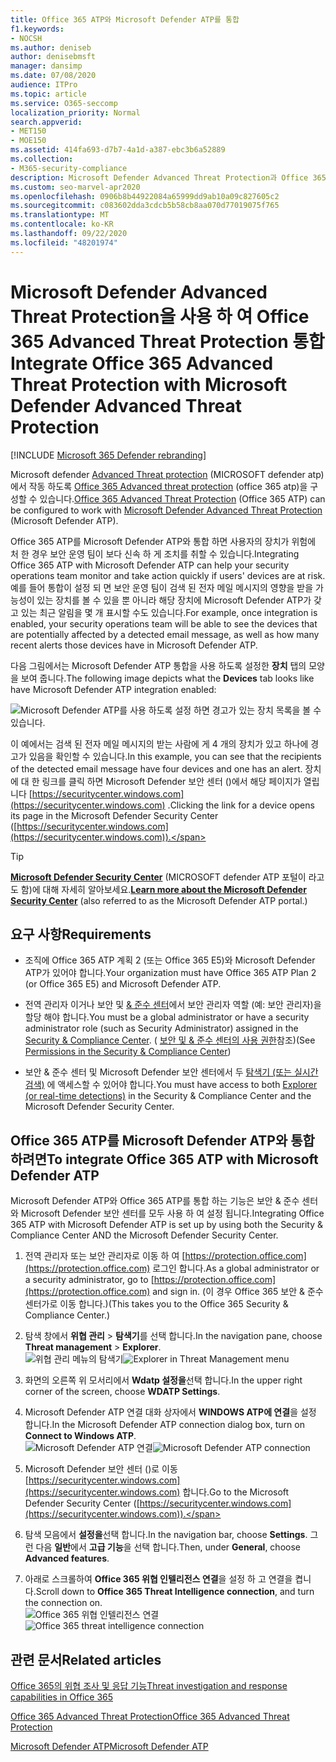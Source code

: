 ```yaml
---
title: Office 365 ATP와 Microsoft Defender ATP를 통합
f1.keywords:
- NOCSH
ms.author: deniseb
author: denisebmsft
manager: dansimp
ms.date: 07/08/2020
audience: ITPro
ms.topic: article
ms.service: O365-seccomp
localization_priority: Normal
search.appverid:
- MET150
- MOE150
ms.assetid: 414fa693-d7b7-4a1d-a387-ebc3b6a52889
ms.collection:
- M365-security-compliance
description: Microsoft Defender Advanced Threat Protection과 Office 365 Advanced Threat Protection을 통합 하 여 보다 자세한 위협 관리 정보를 확인 합니다.
ms.custom: seo-marvel-apr2020
ms.openlocfilehash: 0906b8b44922084a65999dd9ab10a09c827605c2
ms.sourcegitcommit: c083602dda3cdcb5b58cb8aa070d77019075f765
ms.translationtype: MT
ms.contentlocale: ko-KR
ms.lasthandoff: 09/22/2020
ms.locfileid: "48201974"
---
```

# <a name="integrate-office-365-advanced-threat-protection-with-microsoft-defender-advanced-threat-protection"></a><span data-ttu-id="547b0-103">Microsoft Defender Advanced Threat Protection을 사용 하 여 Office 365 Advanced Threat Protection 통합</span><span class="sxs-lookup"><span data-stu-id="547b0-103">Integrate Office 365 Advanced Threat Protection with Microsoft Defender Advanced Threat Protection</span></span>

[!INCLUDE [Microsoft 365 Defender rebranding](../includes/microsoft-defender-for-office.md)]


<span data-ttu-id="547b0-104">Microsoft defender [Advanced Threat protection](https://docs.microsoft.com/windows/security/threat-protection) (MICROSOFT defender atp)에서 작동 하도록 [Office 365 Advanced threat protection](https://docs.microsoft.com/microsoft-365/security/office-365-security/office-365-atp?view=o365-worldwide) (office 365 atp)을 구성할 수 있습니다.</span><span class="sxs-lookup"><span data-stu-id="547b0-104">[Office 365 Advanced Threat Protection](https://docs.microsoft.com/microsoft-365/security/office-365-security/office-365-atp?view=o365-worldwide) (Office 365 ATP) can be configured to work with [Microsoft Defender Advanced Threat Protection](https://docs.microsoft.com/windows/security/threat-protection) (Microsoft Defender ATP).</span></span>

<span data-ttu-id="547b0-105">Office 365 ATP를 Microsoft Defender ATP와 통합 하면 사용자의 장치가 위험에 처 한 경우 보안 운영 팀이 보다 신속 하 게 조치를 취할 수 있습니다.</span><span class="sxs-lookup"><span data-stu-id="547b0-105">Integrating Office 365 ATP with Microsoft Defender ATP can help your security operations team monitor and take action quickly if users' devices are at risk.</span></span> <span data-ttu-id="547b0-106">예를 들어 통합이 설정 되 면 보안 운영 팀이 검색 된 전자 메일 메시지의 영향을 받을 가능성이 있는 장치를 볼 수 있을 뿐 아니라 해당 장치에 Microsoft Defender ATP가 갖고 있는 최근 알림을 몇 개 표시할 수도 있습니다.</span><span class="sxs-lookup"><span data-stu-id="547b0-106">For example, once integration is enabled, your security operations team will be able to see the devices that are potentially affected by a detected email message, as well as how many recent alerts those devices have in Microsoft Defender ATP.</span></span> 

<span data-ttu-id="547b0-107">다음 그림에서는 Microsoft Defender ATP 통합을 사용 하도록 설정한 **장치** 탭의 모양을 보여 줍니다.</span><span class="sxs-lookup"><span data-stu-id="547b0-107">The following image depicts what the **Devices** tab looks like have Microsoft Defender ATP integration enabled:</span></span>
  
![Microsoft Defender ATP를 사용 하도록 설정 하면 경고가 있는 장치 목록을 볼 수 있습니다.](../../media/fec928ea-8f0c-44d7-80b9-a2e0a8cd4e89.PNG)
  
<span data-ttu-id="547b0-109">이 예에서는 검색 된 전자 메일 메시지의 받는 사람에 게 4 개의 장치가 있고 하나에 경고가 있음을 확인할 수 있습니다.</span><span class="sxs-lookup"><span data-stu-id="547b0-109">In this example, you can see that the recipients of the detected email message have four devices and one has an alert.</span></span> <span data-ttu-id="547b0-110">장치에 대 한 링크를 클릭 하면 Microsoft Defender 보안 센터 ()에서 해당 페이지가 열립니다 [https://securitycenter.windows.com](https://securitycenter.windows.com) .</span><span class="sxs-lookup"><span data-stu-id="547b0-110">Clicking the link for a device opens its page in the Microsoft Defender Security Center ([https://securitycenter.windows.com](https://securitycenter.windows.com)).</span></span>

> [!TIP]
> <span data-ttu-id="547b0-111">**[Microsoft Defender Security Center](https://docs.microsoft.com/windows/security/threat-protection/microsoft-defender-atp/use)** (MICROSOFT defender ATP 포털이 라고도 함)에 대해 자세히 알아보세요.</span><span class="sxs-lookup"><span data-stu-id="547b0-111">**[Learn more about the Microsoft Defender Security Center](https://docs.microsoft.com/windows/security/threat-protection/microsoft-defender-atp/use)** (also referred to as the Microsoft Defender ATP portal.)</span></span>
  
## <a name="requirements"></a><span data-ttu-id="547b0-112">요구 사항</span><span class="sxs-lookup"><span data-stu-id="547b0-112">Requirements</span></span>

- <span data-ttu-id="547b0-113">조직에 Office 365 ATP 계획 2 (또는 Office 365 E5)와 Microsoft Defender ATP가 있어야 합니다.</span><span class="sxs-lookup"><span data-stu-id="547b0-113">Your organization must have Office 365 ATP Plan 2 (or Office 365 E5) and Microsoft Defender ATP.</span></span>
    
- <span data-ttu-id="547b0-114">전역 관리자 이거나 보안 및 [ &amp; 준수 센터](https://protection.office.com)에서 보안 관리자 역할 (예: 보안 관리자)을 할당 해야 합니다.</span><span class="sxs-lookup"><span data-stu-id="547b0-114">You must be a global administrator or have a security administrator role (such as Security Administrator) assigned in the [Security &amp; Compliance Center](https://protection.office.com).</span></span> <span data-ttu-id="547b0-115">( [보안 및 &amp; 준수 센터의 사용 권한](permissions-in-the-security-and-compliance-center.md)참조)</span><span class="sxs-lookup"><span data-stu-id="547b0-115">(See [Permissions in the Security &amp; Compliance Center](permissions-in-the-security-and-compliance-center.md))</span></span>
    
- <span data-ttu-id="547b0-116">보안 & 준수 센터 및 Microsoft Defender 보안 센터에서 두 [탐색기 (또는 실시간 검색)](threat-explorer.md) 에 액세스할 수 있어야 합니다.</span><span class="sxs-lookup"><span data-stu-id="547b0-116">You must have access to both [Explorer (or real-time detections)](threat-explorer.md) in the Security & Compliance Center and the Microsoft Defender Security Center.</span></span>
    
## <a name="to-integrate-office-365-atp-with-microsoft-defender-atp"></a><span data-ttu-id="547b0-117">Office 365 ATP를 Microsoft Defender ATP와 통합 하려면</span><span class="sxs-lookup"><span data-stu-id="547b0-117">To integrate Office 365 ATP with Microsoft Defender ATP</span></span>

<span data-ttu-id="547b0-118">Microsoft Defender ATP와 Office 365 ATP를 통합 하는 기능은 보안 & 준수 센터와 Microsoft Defender 보안 센터를 모두 사용 하 여 설정 됩니다.</span><span class="sxs-lookup"><span data-stu-id="547b0-118">Integrating Office 365 ATP with Microsoft Defender ATP is set up by using both the Security & Compliance Center AND the Microsoft Defender Security Center.</span></span>
  
1. <span data-ttu-id="547b0-119">전역 관리자 또는 보안 관리자로 이동 하 여 [https://protection.office.com](https://protection.office.com) 로그인 합니다.</span><span class="sxs-lookup"><span data-stu-id="547b0-119">As a global administrator or a security administrator, go to [https://protection.office.com](https://protection.office.com) and sign in.</span></span> <span data-ttu-id="547b0-120">(이 경우 Office 365 보안 & 준수 센터가로 이동 합니다.)</span><span class="sxs-lookup"><span data-stu-id="547b0-120">(This takes you to the Office 365 Security & Compliance Center.)</span></span>
    
2. <span data-ttu-id="547b0-121">탐색 창에서 **위협 관리**  >  **탐색기**를 선택 합니다.</span><span class="sxs-lookup"><span data-stu-id="547b0-121">In the navigation pane, choose **Threat management** > **Explorer**.</span></span><br><span data-ttu-id="547b0-122">![위협 관리 메뉴의 탐색기](../../media/ThreatMgmt-Explorer-nav.png)</span><span class="sxs-lookup"><span data-stu-id="547b0-122">![Explorer in Threat Management menu](../../media/ThreatMgmt-Explorer-nav.png)</span></span><br>
    
3. <span data-ttu-id="547b0-123">화면의 오른쪽 위 모서리에서 **Wdatp 설정을**선택 합니다.</span><span class="sxs-lookup"><span data-stu-id="547b0-123">In the upper right corner of the screen, choose **WDATP Settings**.</span></span>
    
4. <span data-ttu-id="547b0-124">Microsoft Defender ATP 연결 대화 상자에서 **WINDOWS ATP에 연결**을 설정 합니다.</span><span class="sxs-lookup"><span data-stu-id="547b0-124">In the Microsoft Defender ATP connection dialog box, turn on **Connect to Windows ATP**.</span></span><br><span data-ttu-id="547b0-125">![Microsoft Defender ATP 연결](../../media/Explorer-WDATPConnection-dialog.png)</span><span class="sxs-lookup"><span data-stu-id="547b0-125">![Microsoft Defender ATP connection](../../media/Explorer-WDATPConnection-dialog.png)</span></span><br>
    
5. <span data-ttu-id="547b0-126">Microsoft Defender 보안 센터 ()로 이동 [https://securitycenter.windows.com](https://securitycenter.windows.com) 합니다.</span><span class="sxs-lookup"><span data-stu-id="547b0-126">Go to the Microsoft Defender Security Center ([https://securitycenter.windows.com](https://securitycenter.windows.com)).</span></span>

6. <span data-ttu-id="547b0-127">탐색 모음에서 **설정을**선택 합니다.</span><span class="sxs-lookup"><span data-stu-id="547b0-127">In the navigation bar, choose **Settings**.</span></span> <span data-ttu-id="547b0-128">그런 다음 **일반**에서 **고급 기능**을 선택 합니다.</span><span class="sxs-lookup"><span data-stu-id="547b0-128">Then, under **General**, choose **Advanced features**.</span></span>

7. <span data-ttu-id="547b0-129">아래로 스크롤하여 **Office 365 위협 인텔리전스 연결**을 설정 하 고 연결을 켭니다.</span><span class="sxs-lookup"><span data-stu-id="547b0-129">Scroll down to **Office 365 Threat Intelligence connection**, and turn the connection on.</span></span><br/><span data-ttu-id="547b0-130">![Office 365 위협 인텔리전스 연결](../../media/mdatp-oatptoggle.png)</span><span class="sxs-lookup"><span data-stu-id="547b0-130">![Office 365 threat intelligence connection](../../media/mdatp-oatptoggle.png)</span></span><br>

## <a name="related-articles"></a><span data-ttu-id="547b0-131">관련 문서</span><span class="sxs-lookup"><span data-stu-id="547b0-131">Related articles</span></span>

[<span data-ttu-id="547b0-132">Office 365의 위협 조사 및 응답 기능</span><span class="sxs-lookup"><span data-stu-id="547b0-132">Threat investigation and response capabilities in Office 365</span></span>](office-365-ti.md)
  
[<span data-ttu-id="547b0-133">Office 365 Advanced Threat Protection</span><span class="sxs-lookup"><span data-stu-id="547b0-133">Office 365 Advanced Threat Protection</span></span>](office-365-atp.md)
  
[<span data-ttu-id="547b0-134">Microsoft Defender ATP</span><span class="sxs-lookup"><span data-stu-id="547b0-134">Microsoft Defender ATP</span></span>](https://docs.microsoft.com/windows/security/threat-protection)
